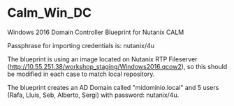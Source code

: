 # Calm_Win_DC
Windows 2016 Domain Controller Blueprint for Nutanix CALM

Passphrase for importing credentials is: nutanix/4u

The blueprint is using an image located on Nutanix RTP Fileserver (http://10.55.251.38/workshop_staging/Windows2016.qcow2), so this should be modified in each case to match local repository.

The blueprint creates an AD Domain called "midominio.local" and 5 users (Rafa, Lluis, Seb, Alberto, Sergi) with password: nutanix/4u.

